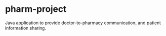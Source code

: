 # pharm-project
Java application to provide doctor-to-pharmacy communication, and patient information sharing.

